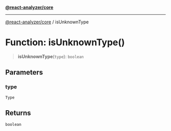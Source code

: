 [**@react-analyzer/core**](../README.md)

***

[@react-analyzer/core](../README.md) / isUnknownType

# Function: isUnknownType()

> **isUnknownType**(`type`): `boolean`

## Parameters

### type

`Type`

## Returns

`boolean`
